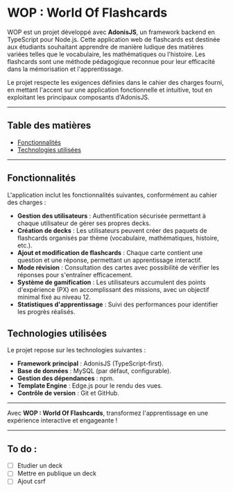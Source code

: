 # WOP : World Of Flashcards

WOP est un projet développé avec **AdonisJS**, un framework backend en TypeScript pour Node.js. Cette application web de flashcards est destinée aux étudiants souhaitant apprendre de manière ludique des matières variées telles que le vocabulaire, les mathématiques ou l'histoire. Les flashcards sont une méthode pédagogique reconnue pour leur efficacité dans la mémorisation et l'apprentissage.

Le projet respecte les exigences définies dans le cahier des charges fourni, en mettant l'accent sur une application fonctionnelle et intuitive, tout en exploitant les principaux composants d'AdonisJS.

---

## Table des matières

- [Fonctionnalités](#fonctionnalités)
- [Technologies utilisées](#technologies-utilisées)

---

## Fonctionnalités

L'application inclut les fonctionnalités suivantes, conformément au cahier des charges :

- **Gestion des utilisateurs** : Authentification sécurisée permettant à chaque utilisateur de gérer ses propres decks.
- **Création de decks** : Les utilisateurs peuvent créer des paquets de flashcards organisés par thème (vocabulaire, mathématiques, histoire, etc.).
- **Ajout et modification de flashcards** : Chaque carte contient une question et une réponse, permettant un apprentissage interactif.
- **Mode révision** : Consultation des cartes avec possibilité de vérifier les réponses pour s'entraîner efficacement.
- **Système de gamification** : Les utilisateurs accumulent des points d'expérience (PX) en accomplissant des missions, avec un objectif minimal fixé au niveau 12.
- **Statistiques d'apprentissage** : Suivi des performances pour identifier les progrès réalisés.

## Technologies utilisées

Le projet repose sur les technologies suivantes :

- **Framework principal** : AdonisJS (TypeScript-first).
- **Base de données** : MySQL (par défaut, configurable).
- **Gestion des dépendances** : npm.
- **Template Engine** : Edge.js pour le rendu des vues.
- **Contrôle de version** : Git et GitHub.

<!-- ## Installation -->

<!-- ## Utilisation -->

---

Avec **WOP : World Of Flashcards**, transformez l'apprentissage en une expérience interactive et engageante !

---

## To do :

- [ ] Etudier un deck
- [ ] Mettre en publique un deck
- [ ] Ajout csrf
